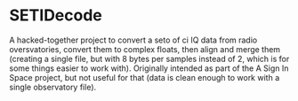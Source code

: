 # SETIDecode

A hacked-together project to convert a seto of ci IQ data from radio oversvatories, convert them to complex floats, then align and merge them (creating a single file, but with 8 bytes per samples instead of 2, which is for some things easier to work with). Originally intended as part of the A Sign In Space project, but not useful for that (data is clean enough to work with a single observatory file).
